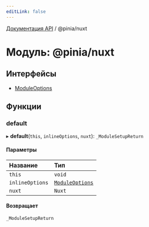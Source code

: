 ```yaml
---
editLink: false
---
```


[Документация API](../index.md) / @pinia/nuxt

# Модуль: @pinia/nuxt

## Интерфейсы

- [ModuleOptions](../interfaces/pinia_nuxt.ModuleOptions.md)

## Функции

### default

▸ **default**(`this`, `inlineOptions`, `nuxt`): `_ModuleSetupReturn`

#### Параметры

| Название        | Тип                                                          |
| :-------------- | :----------------------------------------------------------- |
| `this`          | `void`                                                       |
| `inlineOptions` | [`ModuleOptions`](../interfaces/pinia_nuxt.ModuleOptions.md) |
| `nuxt`          | `Nuxt`                                                       |

#### Возвращает

`_ModuleSetupReturn`
